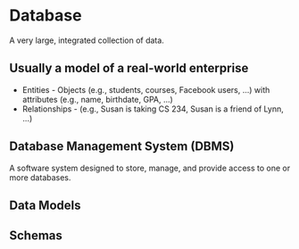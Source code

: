 # Database

A very large, integrated collection of data.

## Usually a model of a real-world enterprise

* Entities - Objects (e.g., students, courses, Facebook users, ...)
with attributes (e.g., name, birthdate, GPA, ...)
* Relationships - (e.g., Susan is taking CS 234, Susan is a
friend of Lynn, ...)

## Database Management System (DBMS)

A software system designed to store, manage, and provide access to one or more databases.

## Data Models

## Schemas
